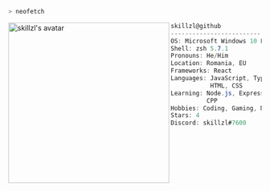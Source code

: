```zsh
> neofetch
```

<img align="left" src="https://cdn.discordapp.com/avatars/565960314970177556/917295be891e9e9a88801562ea9ef214.png?size=1024" alt="skillzl's avatar" width="320" /> 

```csharp
skillzl@github
-------------------------
OS: Microsoft Windows 10 Pro
Shell: zsh 5.7.1
Pronouns: He/Him
Location: Romania, EU
Frameworks: React
Languages: JavaScript, TypeScript,
           HTML, CSS
Learning: Node.js, Express, MongoDB,
          CPP
Hobbies: Coding, Gaming, Music
Stars: 4
Discord: skillzl#7600
```
